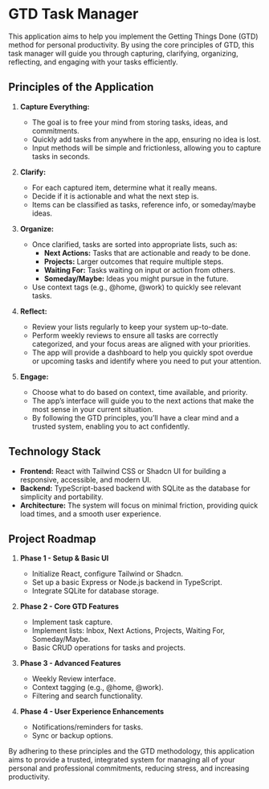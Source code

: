 # GTD Task Manager

This application aims to help you implement the Getting Things Done (GTD) method for personal productivity. By using the core principles of GTD, this task manager will guide you through capturing, clarifying, organizing, reflecting, and engaging with your tasks efficiently.


## Principles of the Application

1. **Capture Everything:**
   - The goal is to free your mind from storing tasks, ideas, and commitments.
   - Quickly add tasks from anywhere in the app, ensuring no idea is lost.
   - Input methods will be simple and frictionless, allowing you to capture tasks in seconds.

2. **Clarify:**
   - For each captured item, determine what it really means.
   - Decide if it is actionable and what the next step is.
   - Items can be classified as tasks, reference info, or someday/maybe ideas.

3. **Organize:**
   - Once clarified, tasks are sorted into appropriate lists, such as:
     - **Next Actions:** Tasks that are actionable and ready to be done.
     - **Projects:** Larger outcomes that require multiple steps.
     - **Waiting For:** Tasks waiting on input or action from others.
     - **Someday/Maybe:** Ideas you might pursue in the future.
   - Use context tags (e.g., @home, @work) to quickly see relevant tasks.

4. **Reflect:**
   - Review your lists regularly to keep your system up-to-date.
   - Perform weekly reviews to ensure all tasks are correctly categorized, and your focus areas are aligned with your priorities.
   - The app will provide a dashboard to help you quickly spot overdue or upcoming tasks and identify where you need to put your attention.

5. **Engage:**
   - Choose what to do based on context, time available, and priority.
   - The app’s interface will guide you to the next actions that make the most sense in your current situation.
   - By following the GTD principles, you’ll have a clear mind and a trusted system, enabling you to act confidently.

## Technology Stack

- **Frontend:** React with Tailwind CSS or Shadcn UI for building a responsive, accessible, and modern UI.
- **Backend:** TypeScript-based backend with SQLite as the database for simplicity and portability.
- **Architecture:** The system will focus on minimal friction, providing quick load times, and a smooth user experience.

## Project Roadmap

1. **Phase 1 - Setup & Basic UI**
   - Initialize React, configure Tailwind or Shadcn.
   - Set up a basic Express or Node.js backend in TypeScript.
   - Integrate SQLite for database storage.

2. **Phase 2 - Core GTD Features**
   - Implement task capture.
   - Implement lists: Inbox, Next Actions, Projects, Waiting For, Someday/Maybe.
   - Basic CRUD operations for tasks and projects.

3. **Phase 3 - Advanced Features**
   - Weekly Review interface.
   - Context tagging (e.g., @home, @work).
   - Filtering and search functionality.
   
4. **Phase 4 - User Experience Enhancements**
   - Notifications/reminders for tasks.
   - Sync or backup options.

By adhering to these principles and the GTD methodology, this application aims to provide a trusted, integrated system for managing all of your personal and professional commitments, reducing stress, and increasing productivity.
